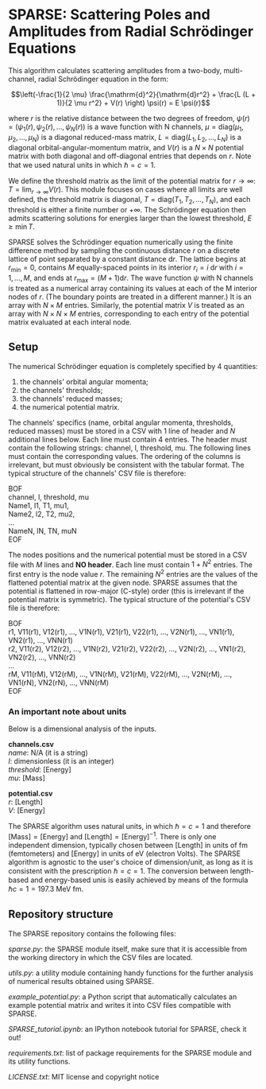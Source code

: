 # SPARSE: Scattering Poles and Amplitudes from Radial Schrödinger Equations

This algorithm calculates scattering amplitudes from a two-body, multi-channel, radial Schrödinger equation in the form:

$$\left(-\frac{1}{2 \mu} \frac{\mathrm{d}^2}{\mathrm{d}r^2} + \frac{L (L + 1)}{2 \mu r^2} + V(r) \right) \psi(r) = E \psi(r)$$

where $r$ is the relative distance between the two degrees of freedom,
$\psi(r)=(\psi_1(r),\psi_2(r),\dots,\psi_N(r))$ is a wave function with N channels,
$\mu = \mathrm{diag}(\mu_1, \mu_2, \dots, \mu_N)$ is a diagonal reduced-mass matrix,
$L=\mathrm{diag}(L_1, L_2, \dots, L_N)$ is a diagonal orbital-angular-momentum matrix,
and $V(r)$ is a $N \times N$ potential matrix with both diagonal and off-diagonal entries that depends on $r$.
Note that we used natural units in which $\hbar=c=1$.

We define the threshold matrix as the limit of the potential matrix for $r\to\infty$: $T=\lim_{r\to\infty}V(r)$.
This module focuses on cases where all limits are well defined,
the threshold matrix is diagonal, $T=\mathrm{diag}(T_1,T_2,\dots,T_N)$, and each threshold is either a finite number or $+\infty$.
The Schrödinger equation then admits scattering solutions for energies larger than the lowest threshold, $E \geq \min T$.

SPARSE solves the Schrödinger equation numerically using the finite difference method by sampling the continuous distance $r$ on a discrete
lattice of point separated by a constant distance $\mathrm{d}r$. The lattice begins at $r_\text{min}=0$, contains $M$ equally-spaced points in its interior
$r_i=i ~ \mathrm{d}r$ with $i=1,\dots,M$, and ends at $r_\text{max}=(M+1) \mathrm{d}r$.
The wave function $\psi$ with N channels is treated as a numerical array containing its values at each of the M interior nodes of $r$.
(The boundary points are treated in a different manner.)
It is an array with $N \times M$ entries. Similarly, the potential matrix $V$ is treated as an array with $N \times N \times M$ entries, corresponding to
each entry of the potential matrix evaluated at each interal node.

## Setup

The numerical Schrödinger equation is completely specified by 4 quantities:  
1. the channels' orbital angular momenta;
2. the channels' thresholds;
3. the channels' reduced masses;
4. the numerical potential matrix.

The channels' specifics (name, orbital angular momenta, thresholds, reduced masses) must be stored in a CSV with 1 line of header and $N$ additional lines below.
Each line must contain 4 entries.
The header must contain the following strings: channel, l, threshold, mu.
The following lines must contain the corresponding values.
The ordering of the columns is irrelevant, but must obviously be consistent with the tabular format.
The typical structure of the channels' CSV file is therefore:

BOF  
channel, l, threshold, mu  
Name1, l1, T1, mu1,  
Name2, l2, T2, mu2,  
...  
NameN, lN, TN, muN  
EOF  

The nodes positions and the numerical potential must be stored in a CSV file with $M$ lines and **NO header**.
Each line must contain $1 + N^2$ entries.
The first entry is the node value $r$.
The remaining $N^2$ entries are the values of the flattened potential matrix at the given node.
SPARSE assumes that the potential is flattened in row-major (C-style) order
(this is irrelevant if the potential matrix is symmetric).
The typical structure of the potential's CSV file is therefore:

BOF  
r1, V11(r1), V12(r1), ..., V1N(r1), V21(r1), V22(r1), ..., V2N(r1), ..., VN1(r1), VN2(r1), ..., VNN(r1)  
r2, V11(r2), V12(r2), ..., V1N(r2), V21(r2), V22(r2), ..., V2N(r2), ..., VN1(r2), VN2(r2), ..., VNN(r2)  
...  
rM, V11(rM), V12(rM), ..., V1N(rM), V21(rM), V22(rM), ..., V2N(rM), ..., VN1(rN), VN2(rN), ..., VNN(rM)  
EOF

### An important note about units

Below is a dimensional analysis of the inputs.

**channels.csv**  
*name*: N/A (it is a string)  
*l*: dimensionless (it is an integer)  
*threshold*: [Energy]  
*mu*: [Mass]  

**potential.csv**  
*r*: [Length]  
*V*: [Energy]  

The SPARSE algorithm uses natural units, in which $\hbar=c=1$ and therefore $[\text{Mass}]=[\text{Energy}]$ and $[\text{Length}]=[\text{Energy}]^{-1}$.
There is only one independent dimension, typically chosen between [Length] in units of fm (femtometers) and [Energy] in units of eV (electron Volts).
The SPARSE algorithm is agnostic to the user's choice of dimension/unit, as long as it is consistent with the prescription $\hbar=c=1$.
The conversion between length-based and energy-based unis is easily achieved by means of the formula $\hbar c = 1 = 197.3$ MeV fm.

## Repository structure

The SPARSE repository contains the following files:

*sparse.py*: the SPARSE module itself, make sure that it is accessible from the working directory in which the CSV files are located.

*utils.py*: a utility module containing handy functions for the further analysis of numerical results obtained using SPARSE.

*example_potential.py*: a Python script that automatically calculates an example potential matrix and writes it into CSV files compatible with SPARSE.

*SPARSE_tutorial.ipynb*: an IPython notebook tutorial for SPARSE, check it out!

*requirements.txt*: list of package requirements for the SPARSE module and its utility functions.

*LICENSE.txt*: MIT license and copyright notice
